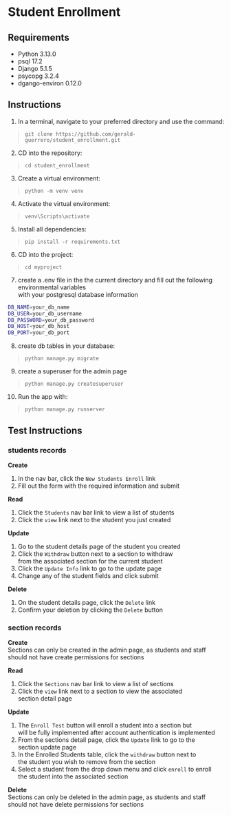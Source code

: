 # Student Enrollment

## Requirements
- Python 3.13.0
- psql 17.2
- Django 5.1.5
- psycopg 3.2.4
- dgango-environ 0.12.0

## Instructions
1. In a terminal, navigate to your preferred directory and use the command:
>`git clone https://github.com/gerald-guerrero/student_enrollment.git`
2. CD into the repository:
>`cd student_enrollment`
3. Create a virtual environment:
>`python -m venv venv`
4. Activate the virtual environment:
>`venv\Scripts\activate`
5. Install all dependencies:
>`pip install -r requirements.txt`
6. CD into the project:
>`cd myproject`
7. create a .env file in the the current directory and fill out the following environmental variables\
with your postgresql database information
```bash
DB_NAME=your_db_name
DB_USER=your_db_username
DB_PASSWORD=your_db_password
DB_HOST=your_db_host
DB_PORT=your_db_port
```
8. create db tables in your database:
>`python manage.py migrate`
9. create a superuser for the admin page
>`python manage.py createsuperuser`
10. Run the app with:
>`python manage.py runserver`

## Test Instructions
### students records
__Create__
1. In the nav bar, click the `New Students Enroll` link 
2. Fill out the form with the required information and submit

__Read__
1. Click the `Students` nav bar link to view a list of students
2. Click the `view` link next to the student you just created

__Update__
1. Go to the student details page of the student you created
2. Click the `Withdraw` button next to a section to withdraw\
from the associated section for the current student
3. Click the `Update Info` link to go to the update page
4. Change any of the student fields and click submit

__Delete__
1. On the student details page, click the `Delete` link
2. Confirm your deletion by clicking the `Delete` button

### section records
__Create__\
Sections can only be created in the admin page, as students and staff\
should not have create permissions for sections

__Read__
1. Click the `Sections` nav bar link to view a list of sections
2. Click the `view` link next to a section to view the associated\
section detail page

__Update__
1. The `Enroll Test` button will enroll a student into a section but\
will be fully implemented after account authentication is implemented
2. From the sections detail page, click the `Update` link to go to the\
section update page
3. In the Enrolled Students table, click the `withdraw` button next to\
the student you wish to remove from the section
4. Select a student from the drop down menu and click `enroll` to enroll\
the student into the associated section

__Delete__\
Sections can only be deleted in the admin page, as students and staff\
should not have delete permissions for sections